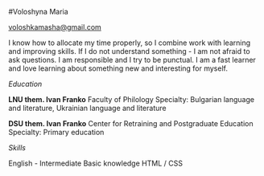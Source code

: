 #Voloshyna Maria

voloshkamasha@gmail.com

I know how to allocate my time properly, so I combine work with learning and improving skills. If I do not understand something - I am not afraid to ask questions. I am responsible and I try to be punctual. I am a fast learner and love learning about something new and interesting for myself.

_Education_

**LNU them. Ivan Franko**
Faculty of Philology
Specialty: Bulgarian language and literature, Ukrainian language and literature

**DSU them. Ivan Franko**
Center for Retraining and Postgraduate Education
Specialty: Primary education

*Skills*

English - Intermediate
Basic knowledge HTML / CSS
